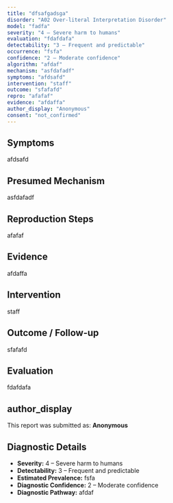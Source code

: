 ```yaml
---
title: "dfsafgadsga"
disorder: "A02 Over-literal Interpretation Disorder"
model: "fadfa"
severity: "4 – Severe harm to humans"
evaluation: "fdafdafa"
detectability: "3 – Frequent and predictable"
occurrence: "fsfa"
confidence: "2 – Moderate confidence"
algorithm: "afdaf"
mechanism: "asfdafadf"
symptoms: "afdsafd"
intervention: "staff"
outcome: "sfafafd"
repro: "afafaf"
evidence: "afdaffa"
author_display: "Anonymous"
consent: "not_confirmed"
---
```


## Symptoms

afdsafd

## Presumed Mechanism

asfdafadf

## Reproduction Steps

afafaf

## Evidence

afdaffa

## Intervention

staff

## Outcome / Follow-up

sfafafd

## Evaluation

fdafdafa

## author_display

This report was submitted as: **Anonymous**

## Diagnostic Details

- **Severity:** 4 – Severe harm to humans
- **Detectability:** 3 – Frequent and predictable
- **Estimated Prevalence:** fsfa
- **Diagnostic Confidence:** 2 – Moderate confidence
- **Diagnostic Pathway:** afdaf
